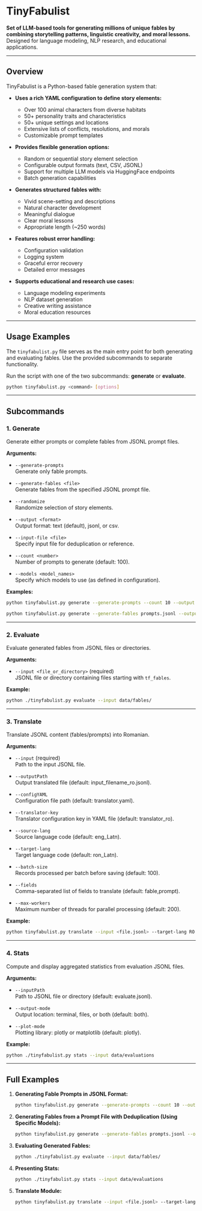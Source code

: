 # TinyFabulist

**Set of LLM-based tools for generating millions of unique fables by combining storytelling patterns, linguistic creativity, and moral lessons.** Designed for language modeling, NLP research, and educational applications.

---

## Overview

TinyFabulist is a Python-based fable generation system that:

- **Uses a rich YAML configuration to define story elements:**
  - Over 100 animal characters from diverse habitats
  - 50+ personality traits and characteristics
  - 50+ unique settings and locations
  - Extensive lists of conflicts, resolutions, and morals
  - Customizable prompt templates

- **Provides flexible generation options:**
  - Random or sequential story element selection
  - Configurable output formats (text, CSV, JSONL)
  - Support for multiple LLM models via HuggingFace endpoints
  - Batch generation capabilities

- **Generates structured fables with:**
  - Vivid scene-setting and descriptions
  - Natural character development
  - Meaningful dialogue
  - Clear moral lessons
  - Appropriate length (~250 words)

- **Features robust error handling:**
  - Configuration validation
  - Logging system
  - Graceful error recovery
  - Detailed error messages

- **Supports educational and research use cases:**
  - Language modeling experiments
  - NLP dataset generation
  - Creative writing assistance
  - Moral education resources

---

## Usage Examples

The `tinyfabulist.py` file serves as the main entry point for both generating and evaluating fables. Use the provided subcommands to separate functionality.

Run the script with one of the two subcommands: **generate** or **evaluate**.

```bash
python tinyfabulist.py <command> [options]
```

---

## Subcommands

### 1. Generate

Generate either prompts or complete fables from JSONL prompt files.

**Arguments:**

- `--generate-prompts`  
  Generate only fable prompts.

- `--generate-fables <file>`  
  Generate fables from the specified JSONL prompt file.

- `--randomize`  
  Randomize selection of story elements.

- `--output <format>`  
  Output format: text (default), jsonl, or csv.

- `--input-file <file>`  
  Specify input file for deduplication or reference.

- `--count <number>`  
  Number of prompts to generate (default: 100).

- `--models <model_names>`  
  Specify which models to use (as defined in configuration).

**Examples:**

```bash
python tinyfabulist.py generate --generate-prompts --count 10 --output jsonl > prompts.jsonl
```

```bash
python tinyfabulist.py generate --generate-fables prompts.jsonl --output jsonl --models model1 model2
```

---

### 2. Evaluate

Evaluate generated fables from JSONL files or directories.

**Arguments:**

- `--input <file_or_directory>` (required)  
  JSONL file or directory containing files starting with `tf_fables`.

**Example:**

```bash
python ./tinyfabulist.py evaluate --input data/fables/
```

---

### 3. Translate

Translate JSONL content (fables/prompts) into Romanian.

**Arguments:**

- `--input` (required)  
  Path to the input JSONL file.

- `--outputPath`  
  Output translated file (default: input_filename_ro.jsonl).

- `--configYAML`  
  Configuration file path (default: translator.yaml).

- `--translator-key`  
  Translator configuration key in YAML file (default: translator_ro).

- `--source-lang`  
  Source language code (default: eng_Latn).

- `--target-lang`  
  Target language code (default: ron_Latn).

- `--batch-size`  
  Records processed per batch before saving (default: 100).

- `--fields`  
  Comma-separated list of fields to translate (default: fable,prompt).

- `--max-workers`  
  Maximum number of threads for parallel processing (default: 200).

**Example:**

```bash
python tinyfabulist.py translate --input <file.jsonl> --target-lang RO
```

---

### 4. Stats

Compute and display aggregated statistics from evaluation JSONL files.

**Arguments:**

- `--inputPath`  
  Path to JSONL file or directory (default: evaluate.jsonl).

- `--output-mode`  
  Output location: terminal, files, or both (default: both).

- `--plot-mode`  
  Plotting library: plotly or matplotlib (default: plotly).

**Example:**

```bash
python ./tinyfabulist.py stats --input data/evaluations
```

---

## Full Examples

1. **Generating Fable Prompts in JSONL Format:**

   ```bash
   python tinyfabulist.py generate --generate-prompts --count 10 --output jsonl
   ```

2. **Generating Fables from a Prompt File with Deduplication (Using Specific Models):**

   ```bash
   python tinyfabulist.py generate --generate-fables prompts.jsonl --output jsonl --models model1 model2
   ```

3. **Evaluating Generated Fables:**

   ```bash
   python ./tinyfabulist.py evaluate --input data/fables/
   ```

4. **Presenting Stats:**

   ```bash
   python ./tinyfabulist.py stats --input data/evaluations
   ```

5. **Translate Module:**

   ```bash
   python tinyfabulist.py translate --input <file.jsonl> --target-lang RO
   ```
